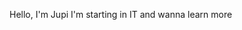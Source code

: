 Hello, I'm Jupi
I'm starting in IT and wanna learn more

<!---
Jupi29/Jupi29 is a ✨ special ✨ repository because its `README.md` (this file) appears on your GitHub profile.
You can click the Preview link to take a look at your changes.
--->
